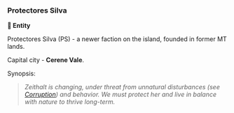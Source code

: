 ### Protectores Silva

**🪪 Entity**

Protectores Silva (PS) - a newer faction on the island, founded in former MT lands.

Capital city - **Cerene Vale**.

Synopsis:
> *Zeithalt is changing, under threat from unnatural disturbances (see [Corruption](/corruption.md)) and behavior. We must protect her and live in balance with nature to thrive long-term.*
<!--stackedit_data:
eyJoaXN0b3J5IjpbLTExODExNzMwNDEsLTE3NjQ4MzU5ODRdfQ
==
-->

